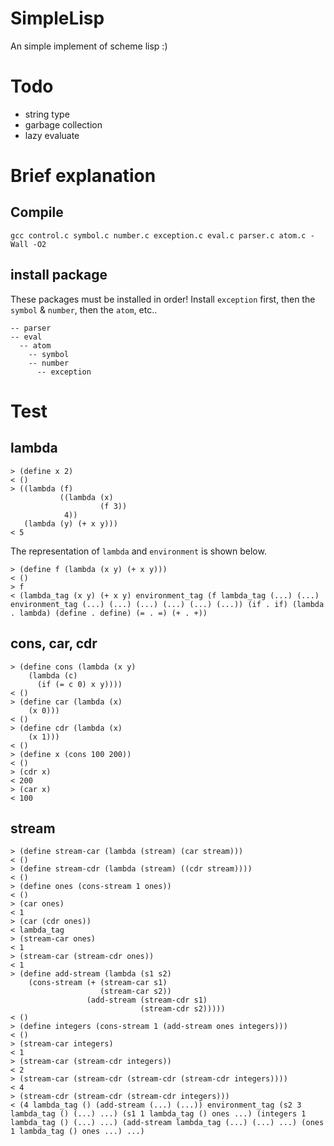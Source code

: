 # SimpleLisp
An simple implement of scheme lisp :)

# Todo

- string type
- garbage collection
- lazy evaluate

# Brief explanation

## Compile 

```
gcc control.c symbol.c number.c exception.c eval.c parser.c atom.c -Wall -O2
```

## install package

These packages must be installed in order! 
Install `exception` first, then the `symbol` & `number`, then the `atom`, etc..

```
-- parser
-- eval
  -- atom
    -- symbol
    -- number
      -- exception
```

# Test

## lambda

```
> (define x 2)
< ()
> ((lambda (f)
           ((lambda (x)     
                    (f 3))
            4))
   (lambda (y) (+ x y)))
< 5
```

The representation of `lambda` and `environment` is shown below.

```
> (define f (lambda (x y) (+ x y)))
< ()
> f
< (lambda_tag (x y) (+ x y) environment_tag (f lambda_tag (...) (...) environment_tag (...) (...) (...) (...) (...) (...)) (if . if) (lambda . lambda) (define . define) (= . =) (+ . +))
```

## cons, car, cdr

```
> (define cons (lambda (x y) 
    (lambda (c)
      (if (= c 0) x y))))
< ()
> (define car (lambda (x)
    (x 0)))
< ()
> (define cdr (lambda (x)
    (x 1)))
< ()
> (define x (cons 100 200))
< ()
> (cdr x)
< 200
> (car x)
< 100
```

## stream

```
> (define stream-car (lambda (stream) (car stream)))
< ()
> (define stream-cdr (lambda (stream) ((cdr stream))))
< ()
> (define ones (cons-stream 1 ones))
< ()
> (car ones)
< 1
> (car (cdr ones))
< lambda_tag
> (stream-car ones)
< 1
> (stream-car (stream-cdr ones))
< 1
> (define add-stream (lambda (s1 s2)
    (cons-stream (+ (stream-car s1)
                    (stream-car s2))
                 (add-stream (stream-cdr s1)
                             (stream-cdr s2)))))
< ()
> (define integers (cons-stream 1 (add-stream ones integers)))
< ()
> (stream-car integers)
< 1
> (stream-car (stream-cdr integers))
< 2
> (stream-car (stream-cdr (stream-cdr (stream-cdr integers)))) 
< 4
> (stream-cdr (stream-cdr (stream-cdr integers)))
< (4 lambda_tag () (add-stream (...) (...)) environment_tag (s2 3 lambda_tag () (...) ...) (s1 1 lambda_tag () ones ...) (integers 1 lambda_tag () (...) ...) (add-stream lambda_tag (...) (...) ...) (ones 1 lambda_tag () ones ...) ...)
```
